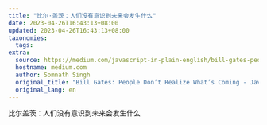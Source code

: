 ```yaml
---
title: "比尔·盖茨：人们没有意识到未来会发生什么"
date: 2023-04-26T16:43:13+08:00
updated: 2023-04-26T16:43:13+08:00
taxonomies:
  tags: 
extra:
  source: https://medium.com/javascript-in-plain-english/bill-gates-people-dont-realize-what-s-coming-dc06d3b81c9d
  hostname: medium.com
  author: Somnath Singh
  original_title: "Bill Gates: People Don’t Realize What’s Coming - JavaScript in Plain English"
  original_lang: en
---
```


比尔盖茨：人们没有意识到未来会发生什么
